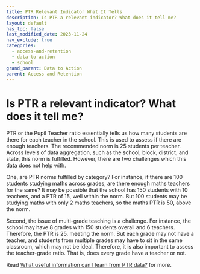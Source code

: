 ```yaml
---
title: PTR Relevant Indicator What It Tells
description: Is PTR a relevant indicator? What does it tell me?
layout: default
has_toc: false
last_modified_date: 2023-11-24
nav_exclude: true
categories:
  - access-and-retention
  - data-to-action
  - school
grand_parent: Data to Action
parent: Access and Retention
---
```

# Is PTR a relevant indicator? What does it tell me?

PTR or the Pupil Teacher ratio essentially tells us how many students are there for each teacher in the school. This is used to assess if there are enough teachers. The recommended norm is 25 students per teacher. Across levels of data aggregation, such as the school, block, district, and state, this norm is fulfilled. However, there are two challenges which this data does not help with. 

One, are PTR norms fulfilled by category? For instance, if there are 100 students studying maths across grades, are there enough maths teachers for the same? It may be possible that the school has 150 students with 10 teachers, and a PTR of 15, well within the norm. But 100 students may be studying maths with only 2 maths teachers, so the maths PTR is 50, above the norm. 

Second, the issue of multi-grade teaching is a challenge. For instance, the school may have 8 grades with 150 students overall and 6 teachers. Therefore, the PTR is 25, meeting the norm. But each grade may not have a teacher, and students from multiple grades may have to sit in the same classroom, which may not be ideal. Therefore, it is also important to assess the teacher-grade ratio. That is, does every grade have a teacher or not. 

Read [What useful information can I learn from PTR data?](useful-info-learn-ptr-data) for more.